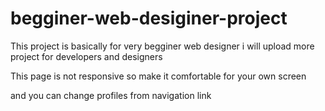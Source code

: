 # begginer-web-desiginer-project

This project is basically for very begginer web designer i will upload more project for developers and designers

This page is not responsive so make it comfortable for your own screen

and you can change profiles from navigation link
